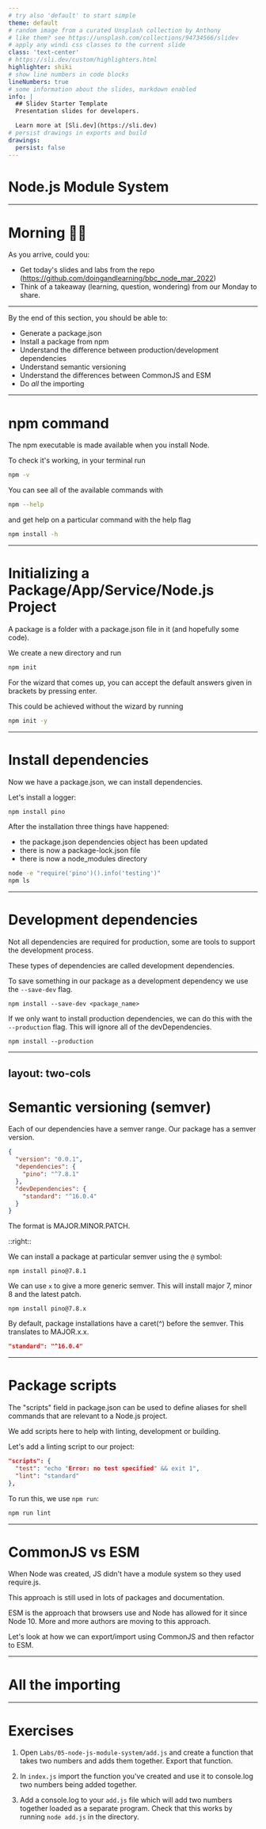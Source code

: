 ```yaml
---
# try also 'default' to start simple
theme: default
# random image from a curated Unsplash collection by Anthony
# like them? see https://unsplash.com/collections/94734566/slidev
# apply any windi css classes to the current slide
class: 'text-center'
# https://sli.dev/custom/highlighters.html
highlighter: shiki
# show line numbers in code blocks
lineNumbers: true
# some information about the slides, markdown enabled
info: |
  ## Slidev Starter Template
  Presentation slides for developers.

  Learn more at [Sli.dev](https://sli.dev)
# persist drawings in exports and build
drawings:
  persist: false
---
```


# Node.js Module System

---

# Morning 👋🏻

As you arrive, could you:

- Get today's slides and labs from the repo (https://github.com/doingandlearning/bbc_node_mar_2022)
- Think of a takeaway (learning, question, wondering) from our Monday to share.

---

By the end of this section, you should be able to:

- Generate a package.json
- Install a package from npm
- Understand the difference between production/development dependencies
- Understand semantic versioning
- Understand the differences between CommonJS and ESM
- Do *all* the importing 

<!--
The Node.js ecosystem of packages is very large. There are more than 1.2 million packages on the npm Registry. While many of these packages are frontend JavaScript libraries, whether a package is for Node or the frontend or both, the npm client and its associated manifest file format have been fundamental to enabling this growth. In this section we will explore how to create and manage packages with the npm client, the package manager which comes bundled with Node.js. We'll also look a
-->

---

# npm command

<v-clicks>

The npm executable is made available when you install Node. 

To check it's working, in your terminal run

```bash
npm -v
```

You can see all of the available commands with 

```bash
npm --help
```

and get help on a particular command with the help flag

```bash
npm install -h
```

</v-clicks>

<!-- 
When Node.js is installed, the node binary and the npm executable are both made available to the Operating System that Node.js has been installed into. The npm command is CLI tool that acts as a package manager for Node.js. By default it points to the npmjs.com registry, which is the default module registry.

The npm help command will print out a list of available commands.

A quick help output for a particular command can be viewed using the -h flag with that command: 

npm install -h
-->

---

# Initializing a Package/App/Service/Node.js Project


<v-clicks>

A package is a folder with a package.json file in it (and hopefully some code).

We create a new directory and run 
```bash
npm init
```

For the wizard that comes up, you can accept the default answers given in brackets by pressing enter.

This could be achieved without the wizard by running
```bash
npm init -y
```


</v-clicks>

<!--
A package is a folder with a package.json file in it (and then some code). A Node.js application or service is also a package, so this could equally be titled "Initializing an App" or "Initializing a Service" or generically, "Initializing a Node.js Project".

The npm init command can be used to quickly create a package.json in whatever directory it's called in.

For this example a new folder called my-package is used, every command in this section is executed with the my-package folder as the current working directory.

Running npm init will start a CLI wizard that will ask some questions.

For our purposes we can hit return for every one of the questions.

A shorter way to accept the default value for every question is to use the -y flag.

The default fields in a generated package.json are:

name – the name of the package

version – the current version number of the package

description – a package description, this is used for meta analysis in package registries

main – the entry-point file to load when the package is loaded

scripts – namespaced shell scripts, these will be discussed later in this section

keywords – array of keywords, improves discoverability of a published package

author – the package author

license – the package license.

The npm init command can be run again in a folder with an existing package.json and any answers supplied will update the package.json. This can be useful when the package has also been initialized as a git project and has had a remote repo added. When run in a git repository, the npm init -y command will read the repositories remote URI from git and add it to package.json.
-->

--- 

# Install dependencies

<v-clicks>

Now we have a package.json, we can install dependencies. 

Let's install a logger:
```bash
npm install pino
```

After the installation three things have happened:
- the package.json dependencies object has been updated
- there is now a package-lock.json file
- there is now a node_modules directory

```bash
node -e "require('pino')().info('testing')"
npm ls
```

</v-clicks>

<!--
Once a folder has a package.json file, dependencies can be installed.

Let's install a logger: 

npm install pino

Information about any ecosystem package can be found on npmjs.com, for instance for information about the logger we installed see Pino's Documentation.

Once the dependency is installed the package.json file will be updated to include the depenency.

The "dependencies" field contains an object, the keys of the object contain dependency namespaces, the values in the object contain the Semver range version number for that dependency. We will explore the Semver format later in this section.

Running npm install pino without specifying a version will install the latest version of the package, so the version number may vary when following these steps.

In addition, a node_modules folder will have been added into the my-package folder.

The node_modules folder contains the logger package, along with all the packages in its dependency tree.

The npm install command uses a maximally flat strategy where all packages in a dependency tree placed at the top level of the node_modules folder unless there are two different versions of the same package in the dependency tree, in which case the packages may be stored in a nested node_modules folder.

The npm ls command can be used to describe the dependency tree of a package:

Notice how the flatstr sub-dependency occurs twice in the output. The second occurrence has the word deduped next to it. The flatstr module is a dependency of both pino and its direct dependency **sonic-boom**, but both **pino** and **sonic-boom** rely on the same version of **flatstr. Which allows npm to simply place a single **flatstr** package in the **node_modules** folder.**

Now that we have the dependency we can use it:

node -e "require('pino')().info('testing')"

A primary reason for adding the installed dependency to the package.json file is to make the node_modules folder disposable.

Let's delete the node_modules folder.

If we run npm ls it won't print out the same tree any more because the dependency isn't installed, but it will warn that the dependency should be installed.

To install the dependencies in the package.json file, run npm install without specifying a dependency namespace:

npm install

Running npm ls now will show that the logger has been installed again:

The node_modules folder should not be checked into git, the package.json  and package-lock.json should be the source of truth.
-->

---

# Development dependencies

<v-clicks>


Not all dependencies are required for production, some are tools to support the development process. 

These types of dependencies are called development dependencies.

To save something in our package as a development dependency we use the `--save-dev` flag.

```
npm install --save-dev <package_name>
```

If we only want to install production dependencies, we can do this with the `--production` flag. This will ignore all of the devDependencies.

```
npm install --production
```

</v-clicks>


<!--

Running npm install without any flags will automatically save the dependency to the package.json file's "dependencies" field. Not all dependencies are required for production, some are tools to support the development process. These types of dependencies are called development dependencies.

An important characteristic of development dependencies is that only top level development dependencies are installed. The development dependencies of sub-dependencies will not be installed.

Dependencies and development dependencies can be viewed in the Dependency tab of any given package on npmjs.com, for pino that can be accessed at Pino's Dependencies Documentation.

When we run npm ls we only see the production dependencies in the tree, none of the development dependencies are installed, because the development dependencies of installed packages are never installed.

npm ls

Let's install a linter as a development dependency into my-package:

npm install --save-dev standard

Now let's take a look at the package.json file.

In addition to the "dependencies" field there is now a "devDependencies" field.

Running npm ls now reveals a much larger dependency tree.

When deploying a service or application for production use, we don't want to install any dependencies that aren't needed in production.

A --production flag can be used with npm install so that development dependencies are ignored.

Let's remove the node_modules folder:

node -e "fs.rmdirSync('node_modules', {recursive: true})"

Node is being used here to remove the node_modules folder because this command is platform independent, but we can use any approach to remove the folder as desired.

Now let's run npm install with the --production flag.

npm install --production


While pino and standard are both dependencies of my-package, only pino will be installed when --production is used because standard is specified as a development dependency in the package.json. This can be verified:

npm ls


-->

---
layout: two-cols
---

# Semantic versioning (semver)

<v-clicks>

Each of our dependencies have a semver range. Our package has a semver version.

```json
{
  "version": "0.0.1",
  "dependencies": {
    "pino": "^7.8.1"
  },
  "devDependencies": {
    "standard": "^16.0.4"
  }
}
```

The format is MAJOR.MINOR.PATCH.

</v-clicks>

::right::

<v-clicks>

We can install a package at particular semver using the `@` symbol:
```
npm install pino@7.8.1
```

We can use `x` to give a more generic semver. This will install major 7, minor 8 and the latest patch.
```
npm install pino@7.8.x
```

By default, package installations have a caret(^) before the semver. This translates to MAJOR.x.x.
```json
"standard": "^16.0.4"
```

</v-clicks>

<!--

Let's look at the dependencies in the package.json file:

"dependencies": {
"pino": "^6.2.1"
},
"devDependencies": {
"standard": "^14.3.3"
}

We've installed two dependencies, pino at a Semver range of ^6.2.1 and standard at a Semver range of ^14.3.3. Our package version number is the Semver version 1.0.0. There is a distinction between the Semver format and a Semver range.

Understanding the Semver format is crucial to managing dependencies. A Semver is fundamentally three numbers separated by dots. The reason a version number is updated is because a change was made to the package. The three numbers separated by dots represent different types of change.

Major
MAJOR is the left-most number. It means that the change breaks an API or a behavior.

Minor
MINOR is the middle number. It means that the package has been extended in some way, for instance a new method, but it's fully backwards compatible. Upgrading to a minor should not break the package.

Patch
PATCH is the right-most number. It means that there has been a bug fix.

This is the core of the Semver format, but there are extensions which won't be covered here, for more information on Semver see Semver's website.

A Semver range allows for a flexible versioning strategy. There are many ways to define a Semver range.

One way is to use the character "x" in any of the MAJOR.MINOR.PATCH positions, for example 1.2.x will match all PATCH numbers. 1.x.x will match all MINOR and PATCH numbers.

By default npm install prefixes the version number of a package with caret (^) when installing a new dependency and saving it to the package.json file.

Our specified pino version in the package.json file is ^6.2.1. This is another way to specify a Semver range: by prefixing the version with a caret (^). Using a caret on version numbers is basically the same as using an x in the MINOR and PATCH positions, so ^6.2.1 is the same as 6.x.x. However there are exceptions when using 0, ^0.0.0 is not the the same as 0.x.x, see the "Caret Ranges ^1.2.3 ^0.2.5 ^0.0.4" section of npmjs Documentation. However for non-zero MAJOR numbers, ^MAJOR.MINOR.PATCH is interpreted as MAJOR.x.x.

The complete syntax for defining ranges is verbose, see the "semver: The semantic versioner for npm" section of npmjs Documentation.

-->

---

# Package scripts


<v-clicks>

The "scripts" field in package.json can be used to define aliases for shell commands that are relevant to a Node.js project.

We add scripts here to help with linting, development or building. 

Let's add a linting script to our project:

```json
"scripts": {
  "test": "echo "Error: no test specified" && exit 1",
  "lint": "standard"
},
```

To run this, we use `npm run`:
```bash
npm run lint
```

</v-clicks>

<!--

The "scripts" field in package.json can be used to define aliases for shell commands that are relevant to a Node.js project.

To demonstrate the concept, let's add a lint script. Currently the package.json "scripts" field looks like so:

"scripts": {
"test": "echo "Error: no test specified" && exit 1"
},

Let's update it to the following:

"scripts": {
"test": "echo "Error: no test specified" && exit 1",
"lint": "standard"
},

Recall that we have a development dependency installed called standard. This is a code linter, see "JavaScript Standard Style" article for more details.

Packages can assign a "bin" field in their package.json, which will associate a namespace with a Node program script within that package. In the case of standard, it associates a command named standard with a Node program script that performs linting. The associated commands of all installed packages are available within any defined package.json scripts.

Let's make sure all dependencies are installed before we try out the "lint" script by running.

npm install

Next, to execute the script use npm run:

npm run lint



There will be no output because there are no files to lint, let's add a file to my-package called index.js with the following contents:

'use strict';
console.log('my-package started');
process.stdin.resume();

Now let's execute npm run lint again:



We have some lint errors. The standard linter has a --fix flag that we can use to autocorrect the lint errors. We can use a double dash (--) to pass flags via npm run to the aliased command:

npm run lint -- --fix

npm run lint -- --fix and output

As a result the index.js was altered according to the lint rules, and saved.

There are two package scripts namespaces that have dedicated npm commands: npm test and npm start.

The package.json already has a "test" field, let's run npm test:

$ npm test  > my-package@1.0.0 test /training/ch-6/my-package > echo "Error: no test specified" && exit 1  Error: no test specified npm ERR! Test failed. See above for more details.

The "test" field in package scripts is as follows:

"test": "echo "Error: no test specified" && exit 1"

The output is as expected. Testing will be explored in full in Section 16 - "Writing Unit Tests".

Note that we did not have to use npm run test, the npm test command is an alias for npm run test. This aliasing only applies to test and start. Our npm run lint command cannot be executed using npm lint for example.

Let's add one more script, a "start" script, edit the package.json scripts field to match the following:

"scripts": {
"start": "node index.js",
"test": "echo "Error: no test specified" && exit 1",
"lint": "standard"
},

Now let's run npm start:

$ npm start  > my-package@1.0.0 start /training/ch-6/my-package > node index.js  my-package started

To exit the process, hit CTRL-C.

-->

---

# CommonJS vs ESM


<v-clicks>

When Node was created, JS didn't have a module system so they used require.js.

This approach is still used in lots of packages and documentation.

ESM is the approach that browsers use and Node has allowed for it since Node 10. More and more authors are moving to this approach.

Let's look at how we can export/import using CommonJS and then refactor to ESM.


</v-clicks>



<!--

JS didn't have a packaging system so Node internally adopted the requirejs library.

This is a synchronous library that calls the require tree to build up a picture of the package.

It relies on the module object that, in CommonJS, each file has. So, we update the module.exports property to export and use require to import.

Since Node 10, it's been possible to use an ESM approach. You may have seen this in React/Vue or other frontend frameworks.

This stops each file having a module object and is asynchronous. It is harder for application performance managers to benchmark. However, it is more versitile, we can get a lot of the missing functionality back and people are working on making it more testable.

We've

-->

---

# All the importing

---

# Exercises

1. Open `Labs/05-node-js-module-system/add.js` and create a function that takes two numbers and adds them together. Export that function.

2. In `index.js` import the function you've created and use it to console.log two numbers being added together.

3. Add a console.log to your `add.js` file which will add two numbers together loaded as a separate program. Check that this works by running `node add.js` in the directory.
